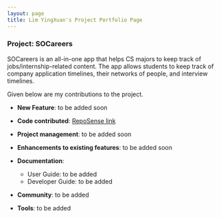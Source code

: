 ```yaml
---
layout: page
title: Lim YingXuan's Project Portfolio Page
---
```


### Project: SOCareers

SOCareers is an all-in-one app that helps CS majors to keep track of jobs/internship-related content. The app allows students to keep track of company application timelines, their networks of people, and interview timelines.

Given below are my contributions to the project.

* **New Feature**: to be added soon

* **Code contributed**: [RepoSense link](https://nus-cs2103-ay2324s1.github.io/tp-dashboard/?search=&sort=groupTitle&sortWithin=title&timeframe=commit&mergegroup=&groupSelect=groupByRepos&breakdown=true&checkedFileTypes=docs~functional-code~test-code&since=2023-09-22&tabOpen=true&tabType=authorship&tabAuthor=lunaroddity&tabRepo=AY2324S1-CS2103T-T10-4%2Ftp%5Bmaster%5D&authorshipIsMergeGroup=false&authorshipFileTypes=&authorshipIsBinaryFileTypeChecked=false&authorshipIsIgnoredFilesChecked=false)

* **Project management**: to be added soon

* **Enhancements to existing features**: to be added soon

* **Documentation**:
  * User Guide: to be added
  * Developer Guide: to be added

* **Community**: to be added

* **Tools**: to be added
